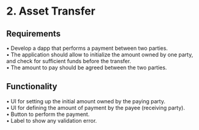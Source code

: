 # 2. Asset Transfer

## Requirements

• Develop a dapp that performs a payment between two parties.  
• The application should allow to initialize the amount owned by one party, and check for sufficient funds before the transfer.  
• The amount to pay should be agreed between the two parties.

## Functionality

• UI for setting up the initial amount owned by the paying party.  
• UI for defining the amount of payment by the payee (receiving party).  
• Button to perform the payment.  
• Label to show any validation error.
